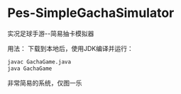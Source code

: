 # Pes-SimpleGachaSimulator
实况足球手游--简易抽卡模拟器

用法：
下载到本地后，使用JDK编译并运行：

```cmd
javac GachaGame.java
java GachaGame
```

非常简易的系统，仅图一乐
